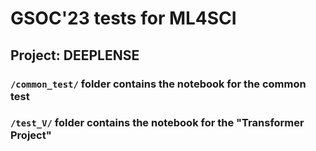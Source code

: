 # GSOC'23 tests for ML4SCI

## Project: DEEPLENSE

### `/common_test/` folder contains the notebook for the common test

### `/test_V/` folder contains the notebook for the "Transformer Project"
